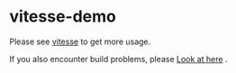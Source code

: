 # vitesse-demo

Please see [vitesse](https://github.com/antfu/vitesse) to get more usage.

If you also encounter build problems, please [Look at here](https://github.com/antfu/vitesse/issues/48) .
